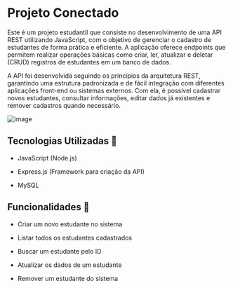 # Projeto Conectado 
Este é um projeto estudantil que consiste no desenvolvimento de uma API REST utilizando JavaScript, com o objetivo de gerenciar o cadastro de estudantes de forma prática e eficiente. A aplicação oferece endpoints que permitem realizar operações básicas como criar, ler, atualizar e deletar (CRUD) registros de estudantes em um banco de dados.

A API foi desenvolvida seguindo os princípios da arquitetura REST, garantindo uma estrutura padronizada e de fácil integração com diferentes aplicações front-end ou sistemas externos. Com ela, é possível cadastrar novos estudantes, consultar informações, editar dados já existentes e remover cadastros quando necessário.



![image](https://github.com/user-attachments/assets/330dd3b9-36e9-4ab8-9d88-4c4cb9de51ab)



## Tecnologias Utilizadas 🚀

- JavaScript (Node.js)

- Express.js (Framework para criação da API)

- MySQL


## Funcionalidades 📌

- Criar um novo estudante no sistema

- Listar todos os estudantes cadastrados

- Buscar um estudante pelo ID

- Atualizar os dados de um estudante

- Remover um estudante do sistema
  
